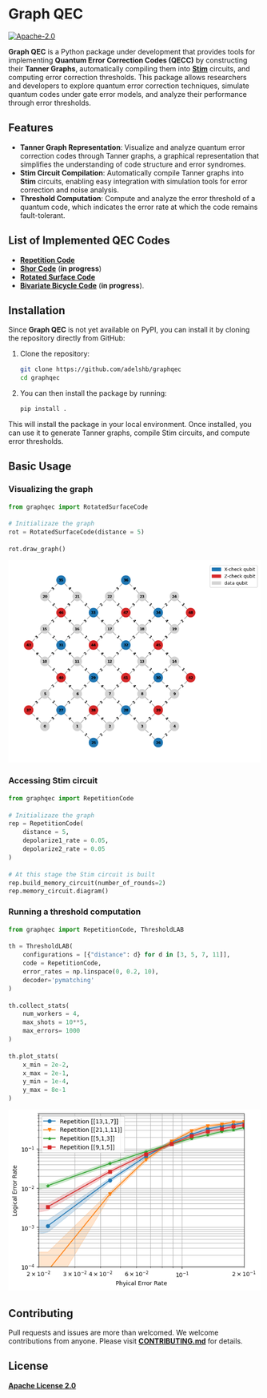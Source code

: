 <!-- ![Logo](qec-with-code_logo.png) -->
# Graph QEC

[![Apache-2.0](https://img.shields.io/badge/License-Apache--2.0-blue)](https://opensource.org/licenses/Apache-2.0)

**Graph QEC** is a Python package under development that provides tools for implementing **Quantum Error Correction Codes (QECC)** by constructing their **Tanner Graphs**, automatically compiling them into **[Stim](https://github.com/quantumlib/Stim)** circuits, and computing error correction thresholds. This package allows researchers and developers to explore quantum error correction techniques, simulate quantum codes under gate error models, and analyze their performance through error thresholds.

## Features

- **Tanner Graph Representation**: Visualize and analyze quantum error correction codes through Tanner graphs, a graphical representation that simplifies the understanding of code structure and error syndromes.
- **Stim Circuit Compilation**: Automatically compile Tanner graphs into **Stim** circuits, enabling easy integration with simulation tools for error correction and noise analysis.
- **Threshold Computation**: Compute and analyze the error threshold of a quantum code, which indicates the error rate at which the code remains fault-tolerant.

## List of Implemented QEC Codes

- **[Repetition Code](notebooks/repetition_code.ipynb)**
- **[Shor Code](#)** (**in progress**)
- **[Rotated Surface Code](notebooks/rotated_surface_code.ipynb)**
- **[Bivariate Bicycle Code](#)** (**in progress**).

## Installation

Since **Graph QEC** is not yet available on PyPI, you can install it by cloning the repository directly from GitHub:

1. Clone the repository:

   ```bash
   git clone https://github.com/adelshb/graphqec
   cd graphqec

2. You can then install the package by running:

   ```bash
   pip install .

This will install the package in your local environment. Once installed, you can use it to generate Tanner graphs, compile Stim circuits, and compute error thresholds.

## Basic Usage

### Visualizing the graph

```py
from graphqec import RotatedSurfaceCode

# Initializaze the graph
rot = RotatedSurfaceCode(distance = 5)

rot.draw_graph()
```

![Rotated Surface Code](assets/plots/rotated_surface_code_distance_5.png)

### Accessing Stim circuit

```py
from graphqec import RepetitionCode

# Initializaze the graph
rep = RepetitionCode(
    distance = 5,
    depolarize1_rate = 0.05,
    depolarize2_rate = 0.05
)

# At this stage the Stim circuit is built
rep.build_memory_circuit(number_of_rounds=2)
rep.memory_circuit.diagram()
```

### Running a threshold computation

```py
from graphqec import RepetitionCode, ThresholdLAB

th = ThresholdLAB(
    configurations = [{"distance": d} for d in [3, 5, 7, 11]],
    code = RepetitionCode,
    error_rates = np.linspace(0, 0.2, 10),
    decoder='pymatching'
)

th.collect_stats(
    num_workers = 4,
    max_shots = 10**5,
    max_errors= 1000
)

th.plot_stats(
    x_min = 2e-2,
    x_max = 2e-1,
    y_min = 1e-4,
    y_max = 8e-1
)
```

![Threshold Repetition Code](assets/plots/threshold_repetition_code.png)

## Contributing

Pull requests and issues are more than welcomed. We welcome contributions from anyone. Please visit **[CONTRIBUTING.md](CONTRIBUTING.md)** for details.

## License

**[Apache License 2.0](LICENSE)**

